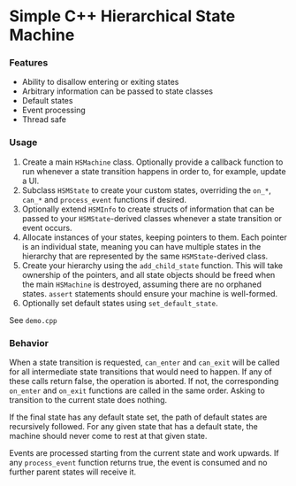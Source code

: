 # Simple C++ Hierarchical State Machine

### Features

 * Ability to disallow entering or exiting states
 * Arbitrary information can be passed to state classes
 * Default states
 * Event processing
 * Thread safe

### Usage

 1. Create a main `HSMachine` class. Optionally provide a callback function to run whenever a state transition happens in order to, for example, update a UI.
 2. Subclass `HSMState` to create your custom states, overriding the `on_*`, `can_*` and `process_event` functions if desired.
 3. Optionally extend `HSMInfo` to create structs of information that can be passed to your `HSMState`-derived classes whenever a state transition or event occurs.
 4. Allocate instances of your states, keeping pointers to them. Each pointer is an individual state, meaning you can have multiple states in the hierarchy that are represented by the same `HSMState`-derived class.
 5. Create your hierarchy using the `add_child_state` function. This will take ownership of the pointers, and all state objects should be freed when the main `HSMachine` is destroyed, assuming there are no orphaned states. `assert` statements should ensure your machine is well-formed.
 6. Optionally set default states using `set_default_state`.

See `demo.cpp`

### Behavior

When a state transition is requested, `can_enter` and `can_exit` will be called for all intermediate state transitions that would need to happen. If any of these calls return false, the operation is aborted. If not, the corresponding `on_enter` and `on_exit` functions are called in the same order. Asking to transition to the current state does nothing.

If the final state has any default state set, the path of default states are recursively followed. For any given state that has a default state, the machine should never come to rest at that given state.

Events are processed starting from the current state and work upwards. If any `process_event` function returns true, the event is consumed and no further parent states will receive it.
